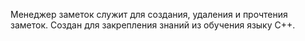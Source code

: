 Менеджер заметок служит для создания, удаления и прочтения заметок.
Создан для закрепления знаний из обучения языку C++.
